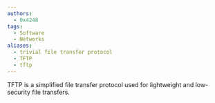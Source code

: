 ```yaml
---
authors: 
  - 0x4248
tags:
  - Software
  - Networks
aliases:
  - trivial file transfer protocol
  - TFTP
  - tftp
---
```

TFTP is a simplified file transfer protocol used for lightweight and low-security file transfers.
